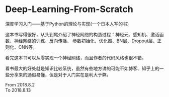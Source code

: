 # Deep-Learning-From-Scratch
深度学习入门——基于Python的理论与实现(一个日本人写的书)

这本书写得很好，从头到尾介绍了神经网络的构造过程：神经元、感知机、激活函数、神经网络的训练、反向传播、
参数初始化、优化器、BN层、Dropout层、正则化、CNN等。

看完这本书可以从零实现一个神经网络，而且作者的代码风格也很不错。

看书最大的好处就是知识比较系统，虽然有些地方讲的可能不如博客、知乎上的一些分享来的通俗易懂，但是对于入门实在是利大于弊。

From 2018.8.2  
To 2018.8.13
